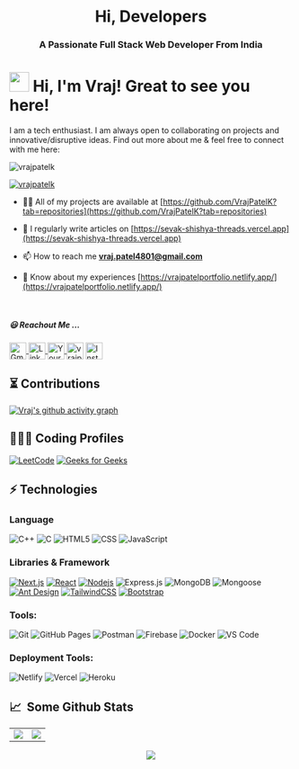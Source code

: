 <h1 align="center">Hi, Developers</h1>
<h3 align="center">A Passionate Full Stack Web Developer From India</h3>

# <img src="https://cdn.jsdelivr.net/gh/Th3Wall/assets-cdn/PersonalGithubReadme/HandGreet.gif" width="35px" />&nbsp;<b>Hi, I'm Vraj! Great to see you here!</b>

I am a tech enthusiast. I am always open to collaborating on projects and innovative/disruptive ideas. Find out more about me & feel free to connect with me here:
<br>

<p align="left"> <img src="https://komarev.com/ghpvc/?username=vrajpatelk&label=Profile%20views&color=0e75b6&style=flat" alt="vrajpatelk" /> </p>

<p align="left"> <a href="https://github.com/ryo-ma/github-profile-trophy"><img src="https://github-profile-trophy.vercel.app/?username=vrajpatelk" alt="vrajpatelk" /></a> </p>

- 👨‍💻 All of my projects are available at [https://github.com/VrajPatelK?tab=repositories](https://github.com/VrajPatelK?tab=repositories)

- 📝 I regularly write articles on [https://sevak-shishya-threads.vercel.app](https://sevak-shishya-threads.vercel.app)

- 📫 How to reach me **vraj.patel4801@gmail.com**

- 📄 Know about my experiences [https://vrajpatelportfolio.netlify.app/](https://vrajpatelportfolio.netlify.app/)

<br/>

##### 😃 Reachout Me ...

<p align="left">
<a href="mailto:vraj.patel4801@gmail.com" target="_blank">
<img align="center" src="https://img.icons8.com/color/48/000000/gmail.png" alt="Gmail" height="30" width="30" />
</a>
<a href="https://www.linkedin.com/in/vrajpatel010" target="_blank">
  <img align="center" src="https://img.icons8.com/color/48/000000/linkedin.png" alt="LinkedIn" height="30" width="30" />
</a>
<a href="https://discord.com/users/vrajpatel9491" target="blank">
<img align="center" src="https://raw.githubusercontent.com/rahuldkjain/github-profile-readme-generator/master/src/images/icons/Social/discord.svg" alt="Your Discord Profile" height="30" width="30" />
</a>
<a href="https://auth.geeksforgeeks.org/user/vrajpatel4801/profile" target="blank"><img align="center" src="https://raw.githubusercontent.com/rahuldkjain/github-profile-readme-generator/master/src/images/icons/Social/geeks-for-geeks.svg" alt="vrajpatel4801/profile" height="30" width="30" /></a>
<a href="https://www.instagram.com/vrajpatel__010" target="_blank">
  <img align="center" src="https://img.icons8.com/color/48/000000/instagram-new.png" alt="Instagram" height="30" width="30" />
</a>
</p>

## ⏳ Contributions

[![Vraj's github activity graph](https://github-readme-activity-graph.vercel.app/graph?username=vrajpatelk&theme=react-dark)](https://github.com/vrajpatelk)

## 👨🏻‍💻 Coding Profiles

[![LeetCode](https://img.shields.io/badge/-LeetCode-FFA116?style=for-the-badge&logo=LeetCode&logoColor=black)](https://leetcode.com/vrajpatel010/)
[![Geeks for Geeks](https://img.shields.io/badge/-GeeksforGeeks-0F9D58?style=for-the-badge&logo=GeeksforGeeks&logoColor=white)](https://auth.geeksforgeeks.org/user/vrajpatel4801/profile)

## ⚡ Technologies

### Language

![C++](https://img.shields.io/badge/-C++-00599C?style=for-the-badge&logo=cplusplus)
![C](https://img.shields.io/badge/-C-A8B9CC?style=for-the-badge&logo=C&logoColor=white)
![HTML5](https://img.shields.io/badge/-HTML5-E34F26?style=for-the-badge&logo=html5&logoColor=white)
![CSS](https://img.shields.io/badge/-CSS-1572B6?style=for-the-badge&logo=css)
![JavaScript](https://img.shields.io/badge/-JavaScript-black?style=for-the-badge&logo=javascript)

### Libraries & Framework

[![Next.js](https://img.shields.io/badge/-Next.js-000000?style=for-the-badge&logo=next.js&logoColor=white)](https://nextjs.org/)
[![React](https://img.shields.io/badge/-React-black?style=for-the-badge&logo=react)](https://reactjs.org/)
[![Nodejs](https://img.shields.io/badge/-Nodejs-black?style=for-the-badge&logo=Node.js)](https://nodejs.org/)
![Express.js](https://img.shields.io/badge/Express.js-%234ea94b.svg?style=for-the-badge&logo=express&logoColor=white)
![MongoDB](https://img.shields.io/badge/MongoDB-%234ea94b.svg?style=for-the-badge&logo=mongodb&logoColor=white)
![Mongoose](https://img.shields.io/badge/Mongoose-%234ea94b.svg?style=for-the-badge&logo=mongoose&logoColor=white)
[![Ant Design](https://img.shields.io/badge/-Ant%20Design-0170FE?style=for-the-badge&logo=antdesign&logoColor=white)](https://ant.design/)
[![TailwindCSS](https://img.shields.io/badge/tailwindcss-%2338B2AC.svg?&style=for-the-badge&logo=tailwind-css&logoColor=white)](https://tailwindcss.com/)
[![Bootstrap](https://img.shields.io/badge/-Bootstrap-563D7C?style=for-the-badge&logo=bootstrap)](https://getbootstrap.com/)

### Tools:

![Git](https://img.shields.io/badge/-Git-black?style=for-the-badge&logo=git)
![GitHub Pages](https://img.shields.io/badge/GitHub%20Pages-%23327FC7.svg?logo=github&style=for-the-badge&logoColor=white)
![Postman](https://img.shields.io/badge/Postman-%23FF6C37.svg?style=for-the-badge&logo=postman&logoColor=white)
![Firebase](https://img.shields.io/badge/firebase-ffca28?style=for-the-badge&logo=firebase&logoColor=black)
![Docker](https://img.shields.io/badge/Docker-%230db7ed.svg?style=for-the-badge&logo=docker&logoColor=white)
![VS Code](https://img.shields.io/badge/-VS%20Code-007ACC?style=for-the-badge&logo=visual-studio-code)

### Deployment Tools:

![Netlify](https://img.shields.io/badge/-Netlify-%2300C7B7?style=for-the-badge&logo=netlify&logoColor=ffffff)
![Vercel](https://img.shields.io/badge/-Vercel-%23000000?style=for-the-badge&logo=vercel&logoColor=white)
![Heroku](https://img.shields.io/badge/Heroku%20-%23430098.svg?style=for-the-badge&logo=heroku&logoColor=white)

## 📈 &nbsp;Some Github Stats

<table>
<tr>
<td>
<img src="https://github-readme-stats.vercel.app/api?username=vrajpatelk&include_all_commits=true&count_private=true&show_icons=true&line_height=20&theme=tokyonight"/>
<td><img src="https://github-readme-stats.vercel.app/api/top-langs?username=vrajpatelk&show_icons=true&locale=en&layout=compact&theme=tokyonight" />
</td>
</tr>
</table>
<p align="center">
<img align="center" src="https://github-readme-streak-stats.herokuapp.com/?user=vrajpatelk&theme=tokyonight" />
</p>
